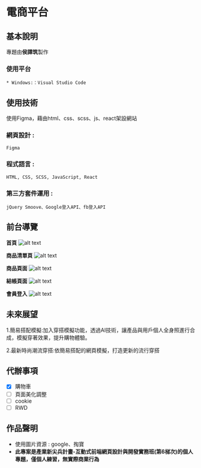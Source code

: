 # 電商平台

## 基本說明
專題由**侯譯筑**製作
	
### 使用平台
	* Windows:：Visual Studio Code
## 使用技術
使用Figma，藉由html、css、scss、js、react架設網站
### 網頁設計 :
	Figma
### 程式語言 :
	HTML, CSS, SCSS, JavaScript, React 
### 第三方套件運用 :
	jQuery Smoove、Google登入API、fb登入API
## 前台導覽
  **首頁**
 ![alt text](./img/readme/首頁.gif) 

   **商品清單頁**
 ![alt text](./img/readme/商品清單.gif) 

   **商品頁面**
 ![alt text](./img/readme/商品頁.gif) 

   **結帳頁面**
 ![alt text](./img/readme/結帳頁面.gif) 

   **會員登入**
 ![alt text](./img/readme/會員登入.gif) 

 
  
## 未來展望
1.簡易搭配模擬:加入穿搭模擬功能，透過AI技術，讓產品與用戶個人全身照進行合成，模擬穿著效果，提升購物體驗。

2.最新時尚潮流穿搭:依簡易搭配的網頁模擬，打造更新的流行穿搭

## 代辦事項
 - [x] 購物車
 - [ ] 頁面美化調整
 - [ ] cookie
 - [ ] RWD

## 作品聲明

* 使用圖片資源 : google、掏寶
*  **此專案是產業新尖兵計畫-互動式前端網頁設計與開發實務班(第6梯次)的個人專題，僅個人練習，無實際商業行為**

